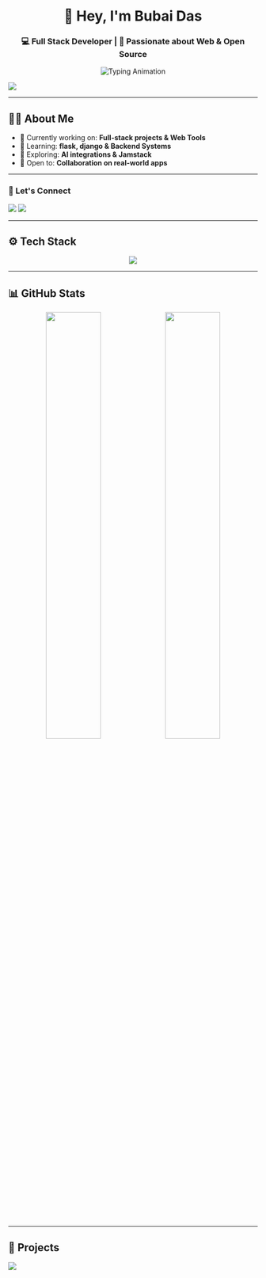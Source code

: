 <!-- GitHub Profile README for coded-by-bubai -->

<h1 align="center">👋 Hey, I'm Bubai Das</h1>
<h3 align="center">💻 Full Stack Developer | 🚀 Passionate about Web & Open Source</h3>

<p align="center">
  <img src="https://readme-typing-svg.demolab.com?font=Fira+Code&duration=2500&pause=1000&center=true&vCenter=true&width=500&lines=Welcome+to+my+GitHub!;Building+cool+things+with+code;Loving+clean+architecture+and+UI%2FUX" alt="Typing Animation" />
</p>


<p align="left">
  <img src="https://komarev.com/ghpvc/?username=coded-by-bubai&label=Profile%20views&color=0e75b6&style=flat&cache_seconds=60" " />
</p>

---
## 👨‍💻 About Me

- 🔭 Currently working on: **Full-stack projects & Web Tools**
- 🌱 Learning: **flask, django & Backend Systems**
- 🧠 Exploring: **AI integrations & Jamstack**
- 🤝 Open to: **Collaboration on real-world apps**

---

### 📌 Let's Connect

<p align="left">
  <a href="https://www.linkedin.com/in/bubai-das-22a759342" target="_blank"><img src="https://img.shields.io/badge/-LinkedIn-0077B5?style=flat&logo=linkedin&logoColor=white"/></a>
  <a href="https://your-portfolio.com" target="_blank"><img src="https://img.shields.io/badge/-Portfolio-000000?style=flat&logo=firefox&logoColor=white"/></a>
</p>

---

## ⚙️ Tech Stack

<p align="center">
  <img src="https://skillicons.dev/icons?i=html,css,js,java,c,python,flask,django,git,github,vscode" />
</p>

---

## 📊 GitHub Stats

<p align="center">
  <img src="https://github-readme-stats.vercel.app/api?username=coded-by-bubai&show_icons=true&theme=tokyonight&cache_seconds=60"&border_radius=10" width="47%" />
  <img src="https://github-readme-streak-stats.herokuapp.com?user=coded-by-bubai&theme=tokyonight&cache_seconds=60"&hide_border=10" width="47%" />
</p>

---

## 🚀 Projects

<p align="left">
  <a href="https://github.com/coded-by-bubai/Quizy">
    <img align="center" src="https://github-readme-stats.vercel.app/api/pin/?username=coded-by-bubai&repo=Quizy&theme=tokyonight&cache_seconds=60" />
  </a>
</p>
